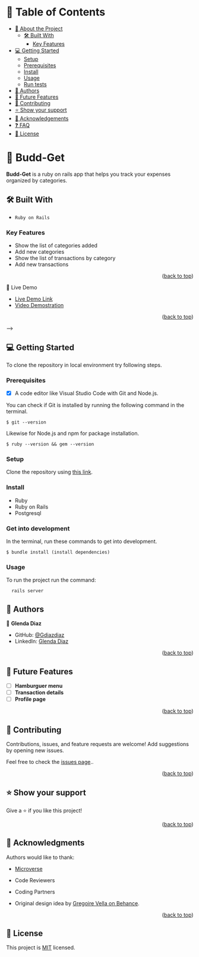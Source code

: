 <a name="readme-top"></a>

<!-- TABLE OF CONTENTS -->

# 📗 Table of Contents

- [📖 About the Project](#about-project)
  - [🛠 Built With](#built-with)
    - [Key Features](#key-features)
  <!-- - [🚀 Live Demo](#live-demo) -->
- [💻 Getting Started](#getting-started)
  - [Setup](#setup)
  - [Prerequisites](#prerequisites)
  - [Install](#install)
  - [Usage](#usage)
  - [Run tests](#run-tests)
  <!-- - [Deployment](#triangular_flag_on_post-deployment) -->
- [👥 Authors](#authors)
- [🔭 Future Features](#future-features)
- [🤝 Contributing](#contributing)
- [⭐️ Show your support](#support)
- [🙏 Acknowledgements](#acknowledgements)
- [❓ FAQ](#faq)
- [📝 License](#license)

<!-- PROJECT DESCRIPTION -->

# 📖 Budd-Get <a name="about-project"></a>

**Budd-Get** is a ruby on rails app that helps you track your expenses organized by categories.

## 🛠 Built With <a name="built-with"></a>

- `Ruby on Rails`

<!-- Features -->

### Key Features <a name="key-features"></a>

- Show the list of categories added
- Add new categories
- Show the list of transactions by category
- Add new transactions

<p align="right">(<a href="#readme-top">back to top</a>)</p>

🚀 Live Demo <a name="live-demo"></a>

- [Live Demo Link](https://budd-get.onrender.com/)
- [Video Demostration](https://www.loom.com/share/76044642b5d4457c92ed4e8c8f1c97d7)

<p align="right">(<a href="#readme-top">back to top</a>)</p> -->

<!-- GETTING STARTED -->

## 💻 Getting Started
To clone the repository in local environment try following steps.

### Prerequisites

- [x] A code editor like Visual Studio Code with Git and Node.js.

You can check if Git is installed by running the following command in the terminal.
```
$ git --version
```

Likewise for Node.js and npm for package installation.
```
$ ruby --version && gem --version
```
### Setup

Clone the repository using [this link](https://github.com/Gdiazdiaz/My-Budget.git).

### Install

- Ruby
- Ruby on Rails
- Postgresql

### Get into development

In the terminal, run these commands to get into development.
```
$ bundle install (install dependencies)
```
### Usage

To run the project run the command:
```
  rails server
```

<!-- ### Deployment

<p align="right">(<a href="#readme-top">back to top</a>)</p> -->

<!-- AUTHORS -->

## 👥 Authors <a name="authors"></a>

👤 **Glenda Diaz**

- GitHub: [@Gdiazdiaz](https://github.com/Gdiazdiaz)
- LinkedIn: [Glenda Diaz](www.linkedin.com/in/glendadiazz)


<p align="right">(<a href="#readme-top">back to top</a>)</p>

## 🔭 Future Features <a name="future-features"></a>

- [ ] **Hamburguer menu**
- [ ] **Transaction details**
- [ ] **Profile page**

<p align="right">(<a href="#readme-top">back to top</a>)</p>

<!-- CONTRIBUTING -->

## 🤝 Contributing <a name="contributing"></a>

Contributions, issues, and feature requests are welcome! Add suggestions by opening new issues.

Feel free to check the [issues page](../../issues/)..

<p align="right">(<a href="#readme-top">back to top</a>)</p>

<!-- SUPPORT -->

## ⭐️ Show your support <a name="support"></a>

Give a ⭐️ if you like this project!

<p align="right">(<a href="#readme-top">back to top</a>)</p>

<!-- ACKNOWLEDGEMENTS -->

## 🙏 Acknowledgments <a name="acknowledgements"></a>

Authors would like to thank:
- [Microverse](https://www.microverse.org/)
- Code Reviewers
- Coding Partners

- Original design idea by [Gregoire Vella on Behance](https://www.behance.net/gregoirevella).

<p align="right">(<a href="#readme-top">back to top</a>)</p>

<!-- LICENSE -->

## 📝 License <a name="license"></a>

This project is [MIT](./LICENSE) licensed.
